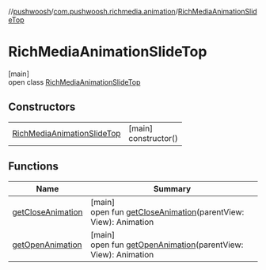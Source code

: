 //[pushwoosh](../../../index.md)/[com.pushwoosh.richmedia.animation](../index.md)/[RichMediaAnimationSlideTop](index.md)

# RichMediaAnimationSlideTop

[main]\
open class [RichMediaAnimationSlideTop](index.md)

## Constructors

| | |
|---|---|
| [RichMediaAnimationSlideTop](-rich-media-animation-slide-top.md) | [main]<br>constructor() |

## Functions

| Name | Summary |
|---|---|
| [getCloseAnimation](get-close-animation.md) | [main]<br>open fun [getCloseAnimation](get-close-animation.md)(parentView: View): Animation |
| [getOpenAnimation](get-open-animation.md) | [main]<br>open fun [getOpenAnimation](get-open-animation.md)(parentView: View): Animation |
